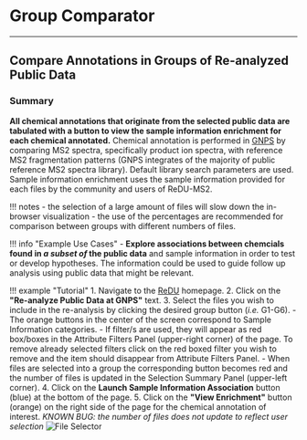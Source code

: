# Group Comparator

---

## Compare Annotations in Groups of Re-analyzed Public Data

### Summary
**All chemical annotations that originate from the selected public data are tabulated with a button to view the sample information enrichment for each chemical annotated.** Chemical annotation is performed in [GNPS](https://gnps.ucsd.edu/ProteoSAFe/static/gnps-splash2.jsp) by comparing MS2 spectra, specifically product ion spectra, with reference MS2 fragmentation patterns (GNPS integrates of the majority of public reference MS2 spectra library). Default library search parameters are used. Sample information enrichment uses the sample information provided for each files by the community and users of ReDU-MS2.

!!! notes
	- the selection of a large amount of files will slow down the in-browser visualization
	- the use of the percentages are recommended for comparison between groups with different numbers of files.

!!! info "Example Use Cases"
	- **Explore associations between chemcials found in *a subset of* the public data** and sample information in order to test or develop hypotheses. The information could be used to guide follow up analysis using public data that might be relevant.
 
!!! example "Tutorial"
	1. Navigate to the [ReDU](https://redu.ucsd.edu/) homepage.
	2. Click on the **"Re-analyze Public Data at GNPS"** text.
	3. Select the files you wish to include in the re-analysis by clicking the desired group button (*i.e.* G1-G6).
		- The orange buttons in the center of the screen correspond to Sample Information categories.
		- If filter/s are used, they will appear as red box/boxes in the Attribute Filters Panel (upper-right corner) of the page. To remove already selected filters click on the red boxed filter you wish to remove and the item should disappear from Attribute Filters Panel.
		- When files are selected into a group the corresponding button becomes red and the number of files is updated in the Selection Summary Panel (upper-left corner).
	4. Click on the **Launch Sample Information Association** button (blue) at the bottom of the page.
	5. Click on the **"View Enrichment"** button (orange) on the right side of the page for the chemical annotation of interest. *KNOWN BUG: the number of files does not update to reflect user selection*
		![File Selector](images/File_Selector.gif)
